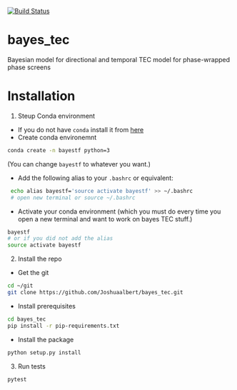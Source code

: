 [![Build Status](https://travis-ci.org/Joshuaalbert/bayes_tec.svg?branch=master)](https://travis-ci.org/Joshuaalbert/bayes_tec)

# bayes_tec
Bayesian model for directional and temporal TEC model for phase-wrapped phase screens

# Installation

1. Steup Conda environment

  - If you do not have `conda` install it from [here](https://anaconda.org/anaconda/conda)
  - Create conda environemnt
  ``` bash
  conda create -n bayestf python=3
  ```
  (You can change `bayestf` to whatever you want.)
  - Add the following alias to your `.bashrc` or equivalent:
  ``` bash
   echo alias bayestf='source activate bayestf' >> ~/.bashrc
   # open new terminal or source ~/.bashrc
  ```
  - Activate your conda environment (which you must do every time you open a new terminal and want to work on bayes TEC stuff.)
  ``` bash
  bayestf
  # or if you did not add the alias
  source activate bayestf
  ```
2. Install the repo
  - Get the git
  ``` bash
  cd ~/git
  git clone https://github.com/Joshuaalbert/bayes_tec.git
  ```
  - Install prerequisites
  ``` bash
  cd bayes_tec
  pip install -r pip-requirements.txt
  ```
  - Install the package
  ``` bash
  python setup.py install
  ```
3. Run tests
  ``` bash
  pytest
  ```
